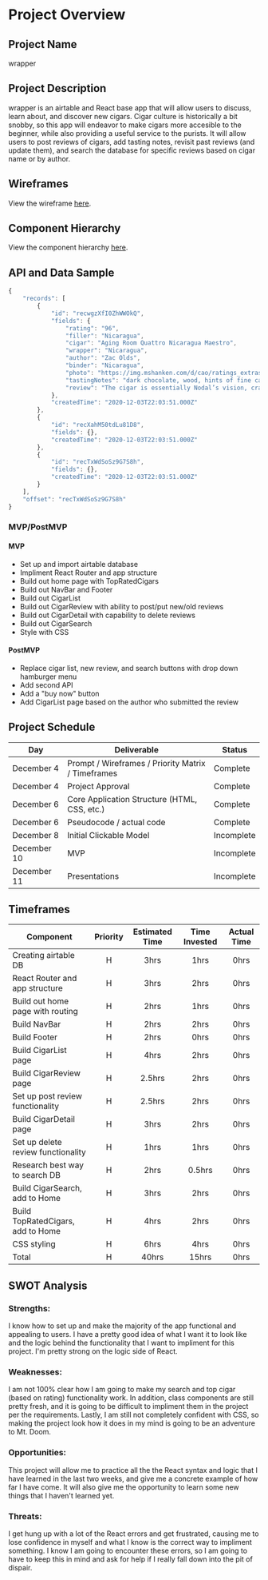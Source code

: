 # Project Overview

## Project Name

wrapper

## Project Description

wrapper is an airtable and React base app that will allow users to discuss, learn about, and discover new cigars. Cigar culture is historically a bit snobby, so this app will endeavor to make cigars more accesible to the beginner, while also providing a useful service to the purists. It will allow users to post reviews of cigars, add tasting notes, revisit past reviews (and update them), and search the database for specific reviews based on cigar name or by author.

## Wireframes

View the wireframe [here](https://user-images.githubusercontent.com/74211758/101119369-cde84680-35b0-11eb-968a-daf3d49e3857.jpg).

## Component Hierarchy

View the component hierarchy [here](https://user-images.githubusercontent.com/74211758/101182099-467fef00-3613-11eb-8ec7-b7aaaf9b95d9.jpg).

## API and Data Sample

```javascript
{
    "records": [
        {
            "id": "recwgzXfI0ZhWWOkQ",
            "fields": {
                "rating": "96",
                "filler": "Nicaragua",
                "cigar": "Aging Room Quattro Nicaragua Maestro",
                "wrapper": "Nicaragua",
                "author": "Zac Olds",
                "binder": "Nicaragua",
                "photo": "https://img.mshanken.com/d/cao/ratings_extras/cigars/21073-H.jpg",
                "tastingNotes": "dark chocolate, wood, hints of fine caramel, toasted almonds",
                "review": "The cigar is essentially Nodal’s vision, crafted by Fernandez with his distinct tobacco and signature factory style. Every last leaf in this blend is ..."
            },
            "createdTime": "2020-12-03T22:03:51.000Z"
        },
        {
            "id": "recXahM50tdLu81D8",
            "fields": {},
            "createdTime": "2020-12-03T22:03:51.000Z"
        },
        {
            "id": "recTxWdSoSz9G7S8h",
            "fields": {},
            "createdTime": "2020-12-03T22:03:51.000Z"
        }
    ],
    "offset": "recTxWdSoSz9G7S8h"
}
```

### MVP/PostMVP

#### MVP

- Set up and import airtable database
- Impliment React Router and app structure
- Build out home page with TopRatedCigars
- Build out NavBar and Footer
- Build out CigarList
- Build out CigarReview with ability to post/put new/old reviews
- Build out CigarDetail with capability to delete reviews
- Build out CigarSearch
- Style with CSS

#### PostMVP

- Replace cigar list, new review, and search buttons with drop down hamburger menu
- Add second API
- Add a "buy now" button
- Add CigarList page based on the author who submitted the review

## Project Schedule

| Day         | Deliverable                                        | Status     |
| ----------- | -------------------------------------------------- | ---------- |
| December 4  | Prompt / Wireframes / Priority Matrix / Timeframes | Complete   |
| December 4  | Project Approval                                   | Complete   |
| December 6  | Core Application Structure (HTML, CSS, etc.)       | Complete   |
| December 6  | Pseudocode / actual code                           | Complete   |
| December 8  | Initial Clickable Model                            | Incomplete |
| December 10 | MVP                                                | Incomplete |
| December 11 | Presentations                                      | Incomplete |

## Timeframes

| Component                          | Priority | Estimated Time | Time Invested | Actual Time |
| ---------------------------------- | :------: | :------------: | :-----------: | :---------: |
| Creating airtable DB               |    H     |      3hrs      |     1hrs      |    0hrs     |
| React Router and app structure     |    H     |      3hrs      |     2hrs      |    0hrs     |
| Build out home page with routing   |    H     |      2hrs      |     1hrs      |    0hrs     |
| Build NavBar                       |    H     |      2hrs      |     2hrs      |    0hrs     |
| Build Footer                       |    H     |      2hrs      |     0hrs      |    0hrs     |
| Build CigarList page               |    H     |      4hrs      |     2hrs      |    0hrs     |
| Build CigarReview page             |    H     |     2.5hrs     |     2hrs      |    0hrs     |
| Set up post review functionality   |    H     |     2.5hrs     |     2hrs      |    0hrs     |
| Build CigarDetail page             |    H     |      3hrs      |     2hrs      |    0hrs     |
| Set up delete review functionality |    H     |      1hrs      |     1hrs      |    0hrs     |
| Research best way to search DB     |    H     |      2hrs      |    0.5hrs     |    0hrs     |
| Build CigarSearch, add to Home     |    H     |      3hrs      |     2hrs      |    0hrs     |
| Build TopRatedCigars, add to Home  |    H     |      4hrs      |     2hrs      |    0hrs     |
| CSS styling                        |    H     |      6hrs      |     4hrs      |    0hrs     |
| Total                              |    H     |     40hrs      |     15hrs     |    0hrs     |

## SWOT Analysis

### Strengths:

I know how to set up and make the majority of the app functional and appealing to users. I have a pretty good idea of what I want it to look like and the logic behind the functionality that I want to impliment for this project. I'm pretty strong on the logic side of React.

### Weaknesses:

I am not 100% clear how I am going to make my search and top cigar (based on rating) functionality work. In addition, class components are still pretty fresh, and it is going to be difficult to impliment them in the project per the requirements. Lastly, I am still not completely confident with CSS, so making the project look how it does in my mind is going to be an adventure to Mt. Doom.

### Opportunities:

This project will allow me to practice all the the React syntax and logic that I have learned in the last two weeks, and give me a concrete example of how far I have come. It will also give me the opportunity to learn some new things that I haven't learned yet.

### Threats:

I get hung up with a lot of the React errors and get frustrated, causing me to lose confidence in myself and what I know is the correct way to impliment something. I know I am going to encounter these errors, so I am going to have to keep this in mind and ask for help if I really fall down into the pit of dispair.
